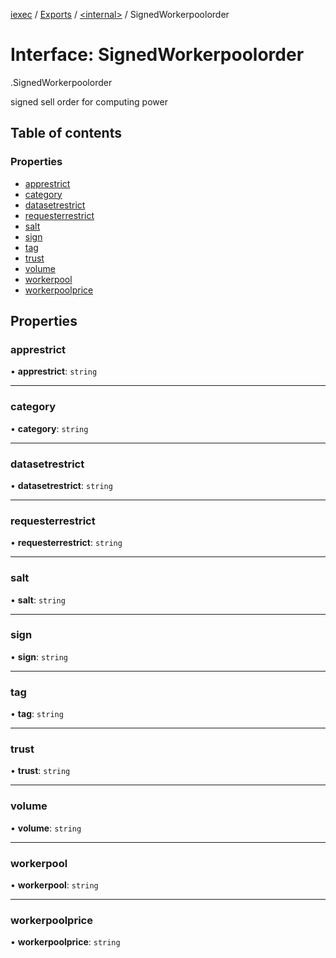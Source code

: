 [iexec](../README.md) / [Exports](../modules.md) / [<internal\>](../modules/internal_.md) / SignedWorkerpoolorder

# Interface: SignedWorkerpoolorder

[<internal>](../modules/internal_.md).SignedWorkerpoolorder

signed sell order for computing power

## Table of contents

### Properties

- [apprestrict](internal_.SignedWorkerpoolorder.md#apprestrict)
- [category](internal_.SignedWorkerpoolorder.md#category)
- [datasetrestrict](internal_.SignedWorkerpoolorder.md#datasetrestrict)
- [requesterrestrict](internal_.SignedWorkerpoolorder.md#requesterrestrict)
- [salt](internal_.SignedWorkerpoolorder.md#salt)
- [sign](internal_.SignedWorkerpoolorder.md#sign)
- [tag](internal_.SignedWorkerpoolorder.md#tag)
- [trust](internal_.SignedWorkerpoolorder.md#trust)
- [volume](internal_.SignedWorkerpoolorder.md#volume)
- [workerpool](internal_.SignedWorkerpoolorder.md#workerpool)
- [workerpoolprice](internal_.SignedWorkerpoolorder.md#workerpoolprice)

## Properties

### apprestrict

• **apprestrict**: `string`

___

### category

• **category**: `string`

___

### datasetrestrict

• **datasetrestrict**: `string`

___

### requesterrestrict

• **requesterrestrict**: `string`

___

### salt

• **salt**: `string`

___

### sign

• **sign**: `string`

___

### tag

• **tag**: `string`

___

### trust

• **trust**: `string`

___

### volume

• **volume**: `string`

___

### workerpool

• **workerpool**: `string`

___

### workerpoolprice

• **workerpoolprice**: `string`
